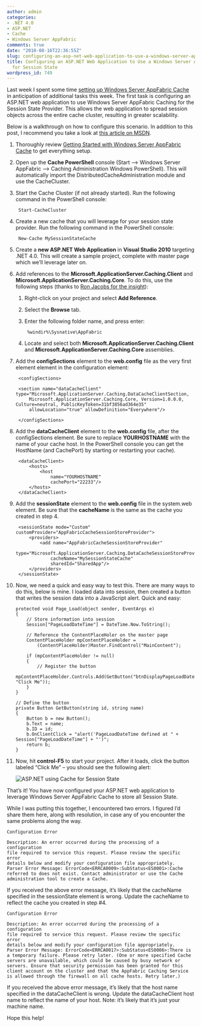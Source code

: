 ```yaml
---
author: admin
categories:
- .NET 4.0
- ASP.NET
- Cache
- Windows Server AppFabric
comments: true
date: "2010-08-16T22:36:55Z"
slug: configuring-an-asp-net-web-application-to-use-a-windows-server-appfabric-cache-for-session-state
title: Configuring an ASP.NET Web Application to Use a Windows Server AppFabric Cache
  for Session State
wordpress_id: 749
---
```


Last week I spent some time [setting up Windows Server AppFabric Cache](http://www.wadewegner.com/2010/08/getting-started-with-windows-server-appfabric-cache/) in anticipation of additional tasks this week. The first task is configuring an ASP.NET web application to use Windows Server AppFabric Caching for the Session State Provider. This allows the web application to spread session objects across the entire cache cluster, resulting in greater scalability.

Below is a walkthrough on how to configure this scenario. In addition to this post, I recommend you take a look at [this article on MSDN](http://msdn.microsoft.com/en-us/library/ee790859.aspx).

1. Thoroughly review [Getting Started with Windows Server AppFabric Cache](http://www.wadewegner.com/2010/08/getting-started-with-windows-server-appfabric-cache/) to get everything setup.  
2. Open up the **Cache PowerShell** console (Start –> Windows Server AppFabric –> Caching Administration Windows PowerShell). This will automatically import the DistributedCacheAdministration module and use the CacheCluster.  
3. Start the Cache Cluster (if not already started). Run the following command in the PowerShell console:   

    
    	Start-CacheCluster

4. Create a new cache that you will leverage for your session state provider. Run the following command in the PowerShell console: 

    	New-Cache MySessionStateCache

5. Create a **new ASP.NET Web Application** in **Visual Studio 2010** targeting .NET 4.0. This will create a sample project, complete with master page which we’ll leverage later on. 

6. Add references to the **Microsoft.ApplicationServer.Caching.Client** and **Microsoft.ApplicationServer.Caching.Core**. To do this, use the following steps (thanks to [Ron Jacobs for the insight](http://blogs.msdn.com/b/rjacobs/archive/2010/03/04/how-to-add-a-reference-to-microsoft-applicationserver-caching-client.aspx)): 


    1. Right-click on your project and select **Add Reference**. 

    2. Select the **Browse** tab. 

    3. Enter the following folder name, and press enter: 

    
    		%windir%\Sysnative\AppFabric

    4. Locate and select both **Microsoft.ApplicationServer.Caching.Client** and **Microsoft.ApplicationServer.Caching.Core** assemblies. 

7. Add the **configSections** element to the **web.config** file as the very first element element in the configuration element: 

		<configSections>
		
		<section name="dataCacheClient" type="Microsoft.ApplicationServer.Caching.DataCacheClientSection, 
			Microsoft.ApplicationServer.Caching.Core, Version=1.0.0.0, Culture=neutral, PublicKeyToken=31bf3856ad364e35" 
			allowLocation="true" allowDefinition="Everywhere"/>
		
		</configSections>

8. Add the **dataCacheClient** element to the **web.config** file, after the configSections element. Be sure to replace **YOURHOSTNAME** with the name of your cache host. In the PowerShell console you can get the HostName (and CachePort) by starting or restarting your cache). 

	    <dataCacheClient>
			<hosts>
				<host
					name="YOURHOSTNAME"
					cachePort="22233"/>
			</hosts>
		</dataCacheClient>

9. Add the **sessionState** element to the **web.config** file in the system.web element. Be sure that the **cacheName** is the same as the cache you created in step 4. 

	    <sessionState mode="Custom" customProvider="AppFabricCacheSessionStoreProvider">
			<providers>
				<add name="AppFabricCacheSessionStoreProvider"
					type="Microsoft.ApplicationServer.Caching.DataCacheSessionStoreProvider"
					cacheName="MySessionStateCache"
					sharedId="SharedApp"/>
			</providers>
		</sessionState>

10. Now, we need a quick and easy way to test this. There are many ways to do this, below is mine. I loaded data into session, then created a button that writes the session data into a JavaScript alert. Quick and easy: 

		protected void Page_Load(object sender, EventArgs e)
		{
			// Store information into session
			Session["PageLoadDateTime"] = DateTime.Now.ToString();

			// Reference the ContentPlaceHoler on the master page
			ContentPlaceHolder mpContentPlaceHolder =
				(ContentPlaceHolder)Master.FindControl("MainContent");

			if (mpContentPlaceHolder != null)
			{
				// Register the button
				mpContentPlaceHolder.Controls.Add(GetButton("btnDisplayPageLoadDateTime", "Click Me"));
			}
		}
			
		// Define the button
		private Button GetButton(string id, string name)
		{
			Button b = new Button();
			b.Text = name;
			b.ID = id;
			b.OnClientClick = "alert('PageLoadDateTime defined at " + Session["PageLoadDateTime"] + "')";
			return b;
		}

11. Now, hit **control-F5** to start your project. After it loads, click the button labeled “Click Me” – you should see the following alert:
  
	![ASP.NET using Cache for Session State](https://wadewegner.blob.core.windows.net/wordpress/2010/08/image9.png)

That’s it! You have now configured your ASP.NET web application to leverage Windows Server AppFabric Cache to store all Session State.

While I was putting this together, I encountered two errors. I figured I’d share them here, along with resolution, in case any of you encounter the same problems along the way.

    Configuration Error

    Description: An error occurred during the processing of a configuration
    file required to service this request. Please review the specific error
    details below and modify your configuration file appropriately.
    Parser Error Message: ErrorCode<ERRCA0009>:SubStatus<ES0001>:Cache
    referred to does not exist. Contact administrator or use the Cache
    administration tool to create a Cache.
  
If you received the above error message, it’s likely that the cacheName specified in the sessionState element is wrong. Update the cacheName to reflect the cache you created in step #4.

    Configuration Error
    
    Description: An error occurred during the processing of a configuration
    file required to service this request. Please review the specific error
    details below and modify your configuration file appropriately.
    Parser Error Message: ErrorCode<ERRCA0017>:SubStatus<ES0006>:There is
    a temporary failure. Please retry later. (One or more specified Cache
    servers are unavailable, which could be caused by busy network or
    servers. Ensure that security permission has been granted for this
    client account on the cluster and that the AppFabric Caching Service
    is allowed through the firewall on all cache hosts. Retry later.)
  
If you received the above error message, it’s likely that the host name specified in the dataCacheClient is wrong. Update the dataCacheClient host name to reflect the name of your host. Note: it’s likely that it’s just your machine name.

Hope this help!